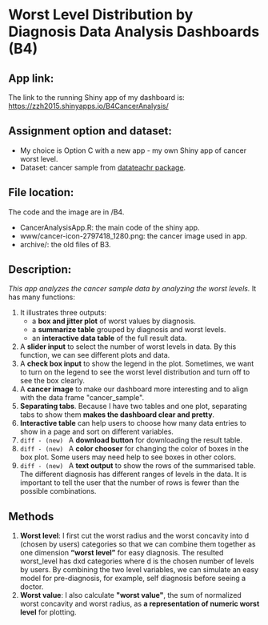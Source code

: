 # Worst Level Distribution by Diagnosis Data Analysis Dashboards (B4)


## App link:
The link to the running Shiny app of my dashboard is:
https://zzh2015.shinyapps.io/B4CancerAnalysis/

## Assignment option and dataset:
* My choice is Option C with a new app - my own Shiny app of cancer worst level.
* Dataset: cancer sample from [datateachr package](https://github.com/UBC-MDS/datateachr).

## File location:
The code and the image are in /B4.
* CancerAnalysisApp.R: the main code of the shiny app.
* www/cancer-icon-2797418_1280.png: the cancer image used in app.
* archive/: the old files of B3.

## Description:
_This app analyzes the cancer sample data by analyzing the worst levels._
It has many functions:
1. It illustrates three outputs:
     * a **box and jitter plot** of worst values by diagnosis.
     * a **summarize table** grouped by diagnosis and worst levels. 
     * an **interactive data table** of the full result data.
2. A **slider input** to select the number of worst levels in data. By this function, we can see different plots and data.
3. A **check box input** to show the legend in the plot. Sometimes, we want to turn on the legend to see the worst level distribution and turn off to see the box clearly.
4. A **cancer image** to make our dashboard more interesting and to align with the data frame "cancer_sample".
5. **Separating tabs**. Because I have two tables and one plot, separating tabs to show them **makes the dashboard clear and pretty**.
6. **Interactive table** can help users to choose how many data entries to show in a page and sort on different variables.
7. ```diff - (new) ``` A **download button** for downloading the result table.
8. ```diff - (new) ``` A **color chooser** for changing the color of boxes in the box plot. Some users may need help to see boxes in other colors.
9. ```diff - (new) ``` A **text output** to show the rows of the summarised table. The different diagnosis has different ranges of levels in the data. It is important to tell the user that the number of rows is fewer than the possible combinations.

## Methods
1. **Worst level**: I first cut the worst radius and the worst concavity into d (chosen by users) categories so that we can combine them together as one dimension **“worst level”** for easy diagnosis. The resulted worst_level has dxd categories where d is the chosen number of levels by users. By combining the two level variables, we can simulate an easy model for pre-diagnosis, for example, self diagnosis before seeing a doctor. 
2. **Worst value**: I also calculate **"worst value"**, the sum of normalized worst concavity and worst radius, as **a representation of numeric worst level** for plotting.

